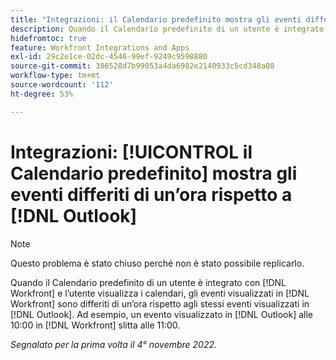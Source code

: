 ```yaml
---
title: "Integrazioni: il Calendario predefinito mostra gli eventi differiti di un’ora rispetto a Outlook"
description: Quando il Calendario predefinito di un utente è integrato con Workfront e l’utente visualizza i calendari, in Workfront gli eventi vengono visualizzati con un’ora di ritardo rispetto a Outlook. Ad esempio, un evento visualizzato in Outlook alle 10:00 in Workfront alle 11:00.
hidefromtoc: true
feature: Workfront Integrations and Apps
exl-id: 29c2e1ce-02dc-4546-99ef-9249c9598880
source-git-commit: 386528d7b99053a4da6982e2140933c5cd348a08
workflow-type: tm+mt
source-wordcount: '112'
ht-degree: 53%

---
```


# Integrazioni: [!UICONTROL il Calendario predefinito] mostra gli eventi differiti di un’ora rispetto a [!DNL Outlook]

>[!NOTE]
>
>Questo problema è stato chiuso perché non è stato possibile replicarlo.

Quando il Calendario predefinito di un utente è integrato con [!DNL Workfront] e l’utente visualizza i calendari, gli eventi visualizzati in [!DNL Workfront] sono differiti di un’ora rispetto agli stessi eventi visualizzati in [!DNL Outlook]. Ad esempio, un evento visualizzato in [!DNL Outlook] alle 10:00 in [!DNL Workfront] slitta alle 11:00.

_Segnalato per la prima volta il 4° novembre 2022._
